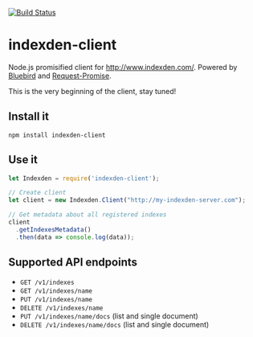 [![Build Status](https://travis-ci.org/Sn0wFox/indexden-client.svg?branch=master)](https://travis-ci.org/Sn0wFox/indexden-client)

# indexden-client
Node.js promisified client for http://www.indexden.com/.
Powered by [Bluebird](https://github.com/petkaantonov/bluebird)
and [Request-Promise](https://github.com/request/request-promise).

This is the very beginning of the client, stay tuned!

## Install it
`npm install indexden-client`

## Use it
```js
let Indexden = require('indexden-client');

// Create client
let client = new Indexden.Client("http://my-indexden-server.com");

// Get metadata about all registered indexes
client
  .getIndexesMetadata()
  .then(data => console.log(data));
```

## Supported API endpoints

* `GET /v1/indexes`
* `GET /v1/indexes/name`
* `PUT /v1/indexes/name`
* `DELETE /v1/indexes/name`
* `PUT /v1/indexes/name/docs` (list and single document)
* `DELETE /v1/indexes/name/docs` (list and single document)